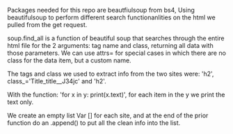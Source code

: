 Packages needed for this repo are beautfiulsoup from bs4, 
Using beautifulsoup to perform different search functionanlities on the html we pulled from the get request.

soup.find_all is a function of beautiful soup that searches through the entire html file for the 2 arguments: tag name and class, 
returning all data with those parameters.
We can use attrs= for special cases in which there are no class for the data item, but a custom name.

The tags and class we used to extract info from the two sites were: 'h2', class_='Title_title__J34jc' and 'h2'.

With the function: 'for x in y:
    print(x.text)', for each item in the y we print the text only.

We create an empty list Var [] for each site, and at the end of the prior function do 
an .append() to put all the clean info into the list.

